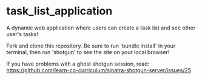 # task_list_application
A dynamic web application where users can create a task list and see other user's tasks!

Fork and clone this repository. Be sure to run 'bundle install' in your terminal, then run 'shotgun' to see the site on your local browser!

If you have problems with a ghost shotgun session, read: https://github.com/learn-co-curriculum/sinatra-shotgun-server/issues/25
